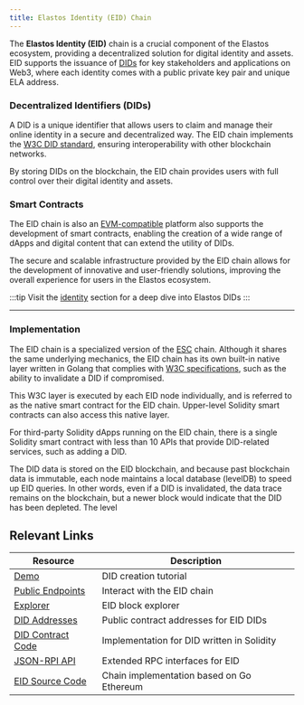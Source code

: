 ```yaml
---
title: Elastos Identity (EID) Chain
---
```


The **Elastos Identity (EID)** chain is a crucial component of the Elastos ecosystem, providing a decentralized solution for digital identity and assets. EID supports the issuance of [DIDs](/learn/dids/intro) for key stakeholders and applications on Web3, where each identity comes with a public private key pair and unique ELA address.

### Decentralized Identifiers (DIDs)

A DID is a unique identifier that allows users to claim and manage their online identity in a secure and decentralized way. The EID chain implements the [W3C DID standard](https://www.w3.org/TR/did-core/), ensuring interoperability with other blockchain networks.

By storing DIDs on the blockchain, the EID chain provides users with full control over their digital identity and assets.

### Smart Contracts

The EID chain is also an [EVM-compatible](https://ethereum.org/en/developers/docs/evm/) platform also supports the development of smart contracts, enabling the creation of a wide range of dApps and digital content that can extend the utility of DIDs.

The secure and scalable infrastructure provided by the EID chain allows for the development of innovative and user-friendly solutions, improving the overall experience for users in the Elastos ecosystem.

:::tip
Visit the [identity](/learn/dids/intro/#elastos-did-framework) section for a deep dive into Elastos DIDs
:::

---

### Implementation

The EID chain is a specialized version of the [ESC](/learn/sidechains/esc) chain. Although it shares the same underlying mechanics, the EID chain has its own built-in native layer written in Golang that complies with [W3C specifications](https://www.w3.org/TR/did-core/), such as the ability to invalidate a DID if compromised.

This W3C layer is executed by each EID node individually, and is referred to as the native smart contract for the EID chain. Upper-level Solidity smart contracts can also access this native layer.

For third-party Solidity dApps running on the EID chain, there is a single Solidity smart contract with less than 10 APIs that provide DID-related services, such as adding a DID.

The DID data is stored on the EID blockchain, and because past blockchain data is immutable, each node maintains a local database (levelDB) to speed up EID queries. In other words, even if a DID is invalidated, the data trace remains on the blockchain, but a newer block would indicate that the DID has been depleted. The level

## Relevant Links

| Resource                                                                                                  | Description                                |
| --------------------------------------------------------------------------------------------------------- | ------------------------------------------ |
| [Demo](/develop/dids/essentials)                                                                          | DID creation tutorial                      |
| [Public Endpoints](/api/providers)                                                                        | Interact with the EID chain                |
| [Explorer](https://eid.elastos.io/)                                                                       | EID block explorer                         |
| [DID Addresses](/api/providers/#miscellaneous)                                                            | Public contract addresses for EID DIDs     |
| [DID Contract Code](https://github.com/elastos/Elastos.ELA.SideChain.EID/blob/master/core/vm/did/did.sol) | Implementation for DID written in Solidity |
| [JSON-RPI API](/api/sidechains/eid/rpc)                                                                   | Extended RPC interfaces for EID            |
| [EID Source Code](https://docs.elastos.net/guides/v/eid/source-code)                                      | Chain implementation based on Go Ethereum  |
